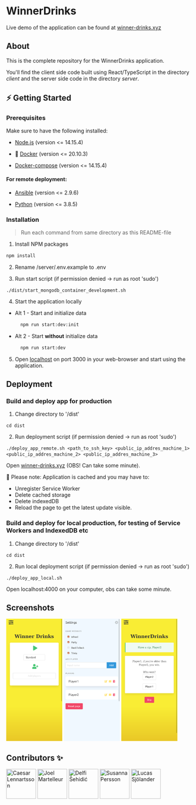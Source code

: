 # WinnerDrinks

Live demo of the application can be found at [winner-drinks.xyz](https://winner-drinks.xyz/)

## About

This is the complete repository for the WinnerDrinks application.

You'll find the client side code built using React/TypeScript in the directory *client* and the server side code in the directory *server*. 


<!-- GETTING STARTED -->
## ⚡️ Getting Started

### Prerequisites

Make sure to have the following installed:

* [Node.js](https://nodejs.org/en/) (version <= 14.15.4)

* 🐳 [Docker](https://docs.docker.com/get-docker/) (version <= 20.10.3)

* [Docker-compose](https://docs.docker.com/compose/install/) (version <= 14.15.4)

#### For remote deployment:

* [Ansible](https://docs.ansible.com/ansible/latest/installation_guide/intro_installation.html) (version <= 2.9.6)

* [Python](https://www.python.org/downloads/) (version <= 3.8.5)

### Installation

> Run each command from same directory as this README-file

1. Install NPM packages
  ```sh
  npm install
  ```

2. Rename /server/.env.example to .env

3. Run start script (if permission denied -> run as root 'sudo')
  ```
  ./dist/start_mongodb_container_development.sh
  ```

4. Start the application locally
  * Alt 1 - Start and initialize data
    ```sh
      npm run start:dev:init
    ```
  * Alt 2 - Start <strong>without</strong> initialize data
    ```sh
      npm run start:dev
    ```

5. Open [localhost](http://localhost:3000/) on port 3000 in your web-browser and start using the application.


## Deployment

### Build and deploy app for production

1. Change directory to '/dist'
  ```
  cd dist
  ```

2. Run deployment script (if permission denied -> run as root 'sudo')
  ```
  ./deploy_app_remote.sh <path_to_ssh_key> <public_ip_addres_machine_1> <public_ip_addres_machine_2> <public_ip_addres_machine_3>
  ```

Open [winner-drinks.xyz](https://winner-drinks.xyz) (OBS! Can take some minute). 

🔔 Please note: Application is cached and you may have to:

* Unregister Service Worker
* Delete cached storage
* Delete indexedDB 
* Reload the page to get the latest update visible. 


### Build and deploy for local production, for testing of Service Workers and IndexedDB etc

1. Change directory to '/dist'
  ```
  cd dist
  ```

2. Run local deployment script (if permission denied -> run as root 'sudo')
  ```
  ./deploy_app_local.sh
  ```

Open localhost:4000 on your computer, obs can take some minute.

## Screenshots

<!-- ![Start page](./image/startpage.png) -->
<img title="Start page" src="./readme_image/startpage.png" width="30%">
<img title="Settings tab" src="./readme_image/settings.png" width="30%">
<img title="Party game, 1 of 4 game-modules available" src="./readme_image/gamemodule.png" width="30%">

## Contributors ✨

<div style="displat: flex;">
  <a href="https://github.com/Lennca"><img src="https://avatars.githubusercontent.com/lennca" title="Caesar Lennartsson" width="80" height="80"></a>
  <a href="https://github.com/Martelleur"><img src="https://avatars.githubusercontent.com/martelleur" title="Joel Martelleur" width="80" height="80"></a>
  <a href="https://github.com/delsehi"><img src="https://avatars.githubusercontent.com/delsehi" title="Delfi Šehidić" width="80" height="80"></a>
  <a href="https://github.com/SusannaP2018"><img src="https://avatars.githubusercontent.com/SusannaP2018" title="Susanna Persson" width="80" height="80"></a>
  <a href="https://github.com/lucasj96"><img src="https://avatars.githubusercontent.com/lucasj96" title="Lucas Sjölander" width="80" height="80"></a>
</div>